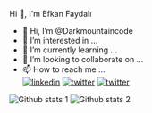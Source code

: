  Hi 👋, I'm Efkan Faydalı

- 👋 Hi, I’m @Darkmountaincode
- 👀 I’m interested in ...
- 🌱 I’m currently learning ...
- 💞️ I’m looking to collaborate on ...
- 📫 How to reach me ...
  <br>
[![linkedin](https://img.shields.io/badge/Linkedin-000000?style=for-the-badge&logo=Linkedin&logoColor=white)](https://www.linkedin.com/in/efkan-faydal%C4%B1-220a151b7/)
[![twitter](https://img.shields.io/badge/Linkedin-000000?style=for-the-badge&logo=Linkedin&logoColor=white)](https://twitter.com/babybayneydis)
[![twitter](https://img.shields.io/badge/Linkedin-000000?style=for-the-badge&logo=Linkedin&logoColor=white)](https://www.instagram.com/efkanfaydali/)


![Github stats 1](https://github-readme-stats.vercel.app/api?username=Darkmountaincode&show_icons=true&theme=gradient) 
![Github stats 2](https://github-readme-stats.vercel.app/api?username=Darkmountaincode&show_icons=true&theme=radical)

<!---
Darkmountaincode/Darkmountaincode is a ✨ special ✨ repository because its `README.md` (this file) appears on your GitHub profile.
You can click the Preview link to take a look at your changes.
--->

